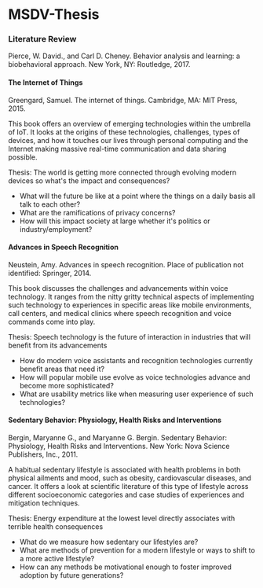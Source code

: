 # MSDV-Thesis

### Literature Review

Pierce, W. David., and Carl D. Cheney. Behavior analysis and learning: a biobehavioral approach. New York, NY: Routledge, 2017.



#### The Internet of Things
Greengard, Samuel. The internet of things. Cambridge, MA: MIT Press, 2015.

This book offers an overview of emerging technologies within the umbrella of IoT. It looks at the origins of these technologies, challenges, types of devices, and how it touches our lives through personal computing and the Internet making massive real-time communication and data sharing possible.

Thesis: The world is getting more connected through evolving modern devices so what's the impact and consequences?

* What will the future be like at a point where the things on a daily basis all talk to each other?
* What are the ramifications of privacy concerns?
* How will this impact society at large whether it's politics or industry/employment?


#### Advances in Speech Recognition
Neustein, Amy. Advances in speech recognition. Place of publication not identified: Springer, 2014.

This book discusses the challenges and advancements within voice technology. It ranges from the nitty gritty technical aspects of implementing such technology to experiences in specific areas like mobile environments, call centers, and medical clinics where speech recognition and voice commands come into play.

Thesis: Speech technology is the future of interaction in industries that will benefit from its advancements

* How do modern voice assistants and recognition technologies currently benefit areas that need it?
* How will popular mobile use evolve as voice technologies advance and become more sophisticated?
* What are usability metrics like when measuring user experience of such technologies?

#### Sedentary Behavior: Physiology, Health Risks and Interventions
Bergin, Maryanne G., and Maryanne G. Bergin. Sedentary Behavior: Physiology, Health Risks and Interventions. New York: Nova Science Publishers, Inc., 2011.

A habitual sedentary lifestyle is associated with health problems in both physical ailments and mood, such as obesity, cardiovascular diseases, and cancer. It offers a look at scientific literature of this type of lifestyle across different socioeconomic categories and case studies of experiences and mitigation techniques.

Thesis: Energy expenditure at the lowest level directly associates with terrible health consequences

* What do we measure how sedentary our lifestyles are?
* What are methods of prevention for a modern lifestyle or ways to shift to a more active lifestyle?
* How can any methods be motivational enough to foster improved adoption by future generations?

